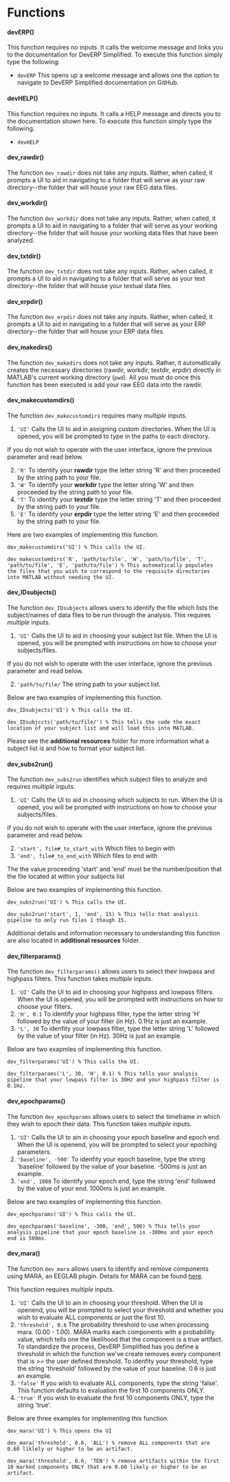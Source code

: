 # Functions

#### **devERP()**

This function requires no inputs. It calls the welcome message and links you to the documentation for DevERP Simplified. To execute this function simply type the following:

* `devERP` This opens up a welcome message and allows one the option to navigate to DevERP Simplified documentation on GitHub.

#### **devHELP()**

This function requires no inputs. It calls a HELP message and directs you to the documentation shown here. To execute this function simply type the following.

* `devHELP`

#### **dev_rawdir()**

The function `dev_rawdir` does not take any inputs. Rather, when called, it prompts a UI to aid in navigating to a folder that will serve as your raw directory--the folder that will house your raw EEG data files.

#### **dev_workdir()**

The function `dev_workdir` does not take any inputs. Rather, when called, it prompts a UI to aid in navigating to a folder that will serve as your working directory--the folder that will house your working data files that have been analyzed.

#### **dev_txtdir()**

The function `dev_txtdir` does not take any inputs. Rather, when called, it prompts a UI to aid in navigating to a folder that will serve as your text directory--the folder that will house your textual data files.

#### **dev_erpdir()**

The function `dev_erpdir` does not take any inputs. Rather, when called, it prompts a UI to aid in navigating to a folder that will serve as your ERP directory--the folder that will house your ERP data files.

#### **dev_makedirs()**

The function `dev_makedirs` does not take any inputs. Rather, it automatically creates the necessary directories (rawdir, workdir, textdir, erpdir) directly in MATLAB's current working directory (`pwd`). All you must do once this function has been executed is add your raw EEG data into the rawdir.

#### **dev_makecustomdirs()**

The function `dev_makecustomdirs` requires many _multiple_ inputs.

1. `'UI'` Calls the UI to aid in assigning custom directories. When the UI is opened, you will be prompted to type in the paths to each directory.

If you do not wish to operate with the user interface, ignore the previous parameter and read below.

2. `'R'` To identify your **rawdir** type the letter string 'R' and then proceeded by the string path to your file.
3. `'W'` To identify your **workdir** type the letter string 'W' and then proceeded by the string path to your file.
4. `'T'` To identify your **textdir** type the letter string 'T' and then proceeded by the string path to your file.
5. `'E'` To identify your **erpdir** type the letter string 'E' and then proceeded by the string path to your file.

Here are two examples of implementing this function.

```
dev_makecustomdirs('UI') % This calls the UI.

dev_makecustomdirs('R', 'path/to/file', 'W', 'path/to/file', 'T', 'path/to/file', 'E', 'path/to/file') % This automatically populates the files that you wish to correspond to the requisite directories into MATLAB without needing the UI. 
```

#### **dev_IDsubjects()**

The function `dev_IDsubjects` allows users to identify the file which lists the subject/names of data files to be run through the analysis. This requires _multiple_ inputs.

1. `'UI'` Calls the UI to aid in choosing your subject list file. When the UI is opened, you will be prompted with instructions on how to choose your subjects/files.

If you do not wish to operate with the user interface, ignore the previous parameter and read below.

2. `'path/to/file/` The string path to your subject list.

Below are two examples of implementing this function.

```
dev_IDsubjects('UI') % This calls the UI.

dev_IDsubjccts('path/to/file/') % This tells the code the exact location of your subject list and will load this into MATLAB.
```

Please see the **additional resources** folder for more information what a subject list is and how to format your subject list.

#### **dev_subs2run()**

The function `dev_subs2run` identifies which subject files to analyze and requires _multiple_ inputs.

1. `'UI'` Calls the UI to aid in choosing which subjects to run. When the UI is opened, you will be prompted with instructions on how to choose your subjects/files.

If you do not wish to operate with the user interface, ignore the previous parameter and read below.

2. `'start', file#_to_start_with` Which files to begin with
3. `'end', file#_to_end_with` Which files to end with

The the value proceeding 'start' and 'end' must be the number/position that the file located at within your subjects list

Below are two examples of implementing this function.

```
dev_subs2run('UI') % This calls the UI.

dev_subs2run('start', 1, 'end', 15) % This tells that analysis pipeline to only run files 1 though 15.
```

Additional details and information necessary to understanding this function are also located in **additional resources** folder.

#### **dev_filterparams()**

The function `dev_filterparams()` allows users to select their lowpass and highpass filters. This function takes _multiple_ inputs. 

1. `'UI'` Calls the UI to aid in choosing your highpass and lowpass filters. When the UI is opened, you will be prompted with instructions on how to choose your filters.
2. `'H', 0.1` To identify your highpass filter, type the letter string 'H' followed by the value of your filter (in Hz). 0.1Hz is just an example.
3. `'L', 30` To idenfity your lowpass filter, type the letter string 'L' followed by the value of your filter (in Hz). 30Hz is just an example.

Below are two exapmles of implementing this function.

```
dev_filterparams('UI') % This calls the UI.

dev_filterparams('L', 30, 'H', 0.1) % This tells your analysis pipeline that your lowpass filter is 30Hz and your highpass filter is 0.1Hz.
```

#### **dev_epochparams()**

The function `dev_epochparams` allows users to select the timeframe in which they wish to epoch their data. This function takes _multiple_ inputs.

1. `'UI'` Calls the UI to ain in choosing your epoch baseline and epoch end. When the UI is openend, you will be prompted to select your epoching parameters.
2. `'baseline', -500'` To idenfity your epoch baseline, type the string 'baseline' followed by the value of your baseline. -500ms is just an example.
2. `'end', 1000` To identify your epoch end, type the string 'end' followed by the value of your end. 1000ms is just an example. 

Below are two examples of implementing this function. 

```
dev_epochparams('UI') % This calls the UI.

dev_epochparams('baseline', -300, 'end', 500) % This tells your analysis pipeline that your epoch baseline is -300ms and your epoch end is 500ms.
```

#### **dev_mara()**

The function `dev_mara` allows users to identify and remove components using MARA, an EEGLAB plugin. Details for MARA can be found [here](https://irenne.github.io/artifacts/). 

This function requires _multiple_ inputs.

1. `'UI'` Calls the UI to ain in choosing your threshold. When the UI is openend, you will be prompted to select your threshold and whether you wish to evaluate ALL components or just the first 10.
2. `'threshold', 0.6` The probability threshold to use when processing mara. (0.00 - 1.00). MARA marks each components with a probabililty value, which tells one the likelihood that the component is a true artifact. To standardize the process, DevERP Simplified has you define a threshold in which the function we've create removes every component that is >= the user defined threshold. To idenfity your threshold, type the string 'threshold' followed by the value of your baseline. 0.6 is just an example.
3. `'false'` If you wish to evaluate ALL components, type the string 'false'. This function defaults to evaluation the first 10 components ONLY.
4. `'true'` If you wish to evaluate the first 10 components ONLY, type the string 'true'.

Below are three examples for implementing this function.

```
dev_mara('UI') % This opens the UI

dev_mara('threshold', 0.6, 'ALL') % remove ALL components that are 0.60 liklely or higher to be an artifact.

dev_mara('threshold', 0.6, 'TEN') % remove artifacts within the first 10 marked components ONLY that are 0.60 likely or higher to be an artifact.
```